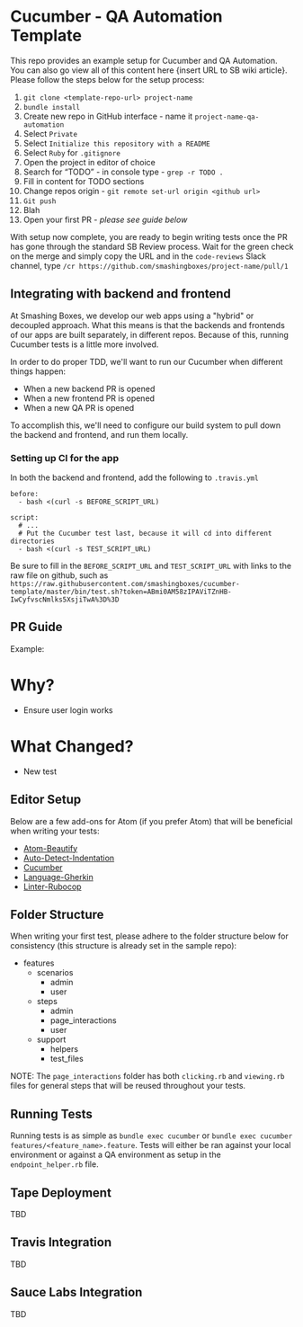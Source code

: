 # Cucumber - QA Automation Template

This repo provides an example setup for Cucumber and QA Automation. You can also go view all of this content here {insert URL to SB wiki article}. Please follow the steps below for the setup process:

1. `git clone <template-repo-url> project-name`
1. `bundle install`
1. Create new repo in GitHub interface - name it `project-name-qa-automation`
1. Select `Private`
1. Select `Initialize this repository with a README`
1. Select `Ruby` for `.gitignore`
1. Open the project in editor of choice
1. Search for “TODO” - in console type - `grep -r TODO .`
1. Fill in content for TODO sections
1. Change repos origin - `git remote set-url origin <github url>`
1. `Git push`
1. Blah
1. Open your first PR - _please see guide below_

With setup now complete, you are ready to begin writing tests once the PR has gone through the standard SB Review process. Wait for the green check on the merge and simply copy the URL and in the `code-reviews` Slack channel, type `/cr https://github.com/smashingboxes/project-name/pull/1`

## Integrating with backend and frontend

At Smashing Boxes, we develop our web apps using a "hybrid" or decoupled approach. What this means is that the backends and frontends of our apps are built separately, in different repos. Because of this, running Cucumber tests is a little more involved.

In order to do proper TDD, we'll want to run our Cucumber when different things happen:
- When a new backend PR is opened
- When a new frontend PR is opened
- When a new QA PR is opened

To accomplish this, we'll need to configure our build system to pull down the backend and frontend, and run them locally.

### Setting up CI for the app

In both the backend and frontend, add the following to `.travis.yml`
````
before:
  - bash <(curl -s BEFORE_SCRIPT_URL)

script:
  # ...
  # Put the Cucumber test last, because it will cd into different directories
  - bash <(curl -s TEST_SCRIPT_URL)
````
Be sure to fill in the `BEFORE_SCRIPT_URL` and `TEST_SCRIPT_URL` with links to the raw file on github, such as `https://raw.githubusercontent.com/smashingboxes/cucumber-template/master/bin/test.sh?token=ABmi0AM58zIPAViTZnHB-IwCyfvscNmlks5XsjiTwA%3D%3D`

## PR Guide

Example:

# Why?

- Ensure user login works

# What Changed?

- New test

## Editor Setup

Below are a few add-ons for Atom (if you prefer Atom) that will be beneficial when writing your tests:

- <a href="https://atom.io/packages/atom-beautify">Atom-Beautify</a>
- <a href="https://atom.io/packages/auto-detect-indentation">Auto-Detect-Indentation</a>
- <a href="https://atom.io/packages/cucumber">Cucumber</a>
- <a href="https://atom.io/packages/language-gherkin">Language-Gherkin</a>
- <a href="https://atom.io/packages/linter-rubocop">Linter-Rubocop</a>

## Folder Structure

When writing your first test, please adhere to the folder structure below for consistency (this structure is already set in the sample repo):

  - features
    - scenarios
      - admin
      - user
    - steps
      - admin
      - page_interactions
      - user
    - support
      - helpers
      - test_files

NOTE: The `page_interactions` folder has both `clicking.rb` and `viewing.rb` files for general steps that will be reused throughout your tests.

## Running Tests

Running tests is as simple as `bundle exec cucumber` or `bundle exec cucumber features/<feature_name>.feature`. Tests will either be ran against your local environment or against a QA environment as setup in the `endpoint_helper.rb` file.

## Tape Deployment

TBD

## Travis Integration

TBD

## Sauce Labs Integration

TBD

